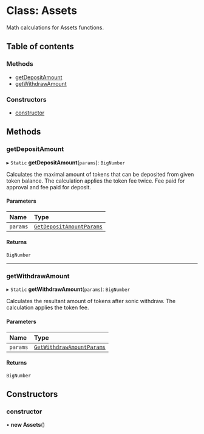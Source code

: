 # Class: Assets

Math calculations for Assets functions.

## Table of contents

### Methods

- [getDepositAmount](Assets.md#getdepositamount)
- [getWithdrawAmount](Assets.md#getwithdrawamount)

### Constructors

- [constructor](Assets.md#constructor)

## Methods

### getDepositAmount

▸ `Static` **getDepositAmount**(`params`): `BigNumber`

Calculates the maximal amount of tokens that can be deposited from given token balance.
The calculation applies the token fee twice.
Fee paid for approval and fee paid for deposit.

#### Parameters

| Name | Type |
| :------ | :------ |
| `params` | [`GetDepositAmountParams`](../interfaces/Assets.GetDepositAmountParams.md) |

#### Returns

`BigNumber`

___

### getWithdrawAmount

▸ `Static` **getWithdrawAmount**(`params`): `BigNumber`

Calculates the resultant amount of tokens after sonic withdraw.
The calculation applies the token fee.

#### Parameters

| Name | Type |
| :------ | :------ |
| `params` | [`GetWithdrawAmountParams`](../interfaces/Assets.GetWithdrawAmountParams.md) |

#### Returns

`BigNumber`

## Constructors

### constructor

• **new Assets**()
